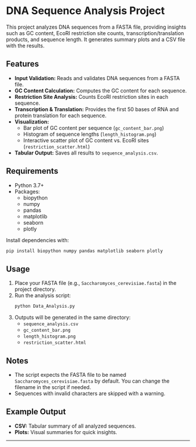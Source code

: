 # DNA Sequence Analysis Project

This project analyzes DNA sequences from a FASTA file, providing insights such as GC content, EcoRI restriction site counts, transcription/translation products, and sequence length. It generates summary plots and a CSV file with the results.

## Features
- **Input Validation:** Reads and validates DNA sequences from a FASTA file.
- **GC Content Calculation:** Computes the GC content for each sequence.
- **Restriction Site Analysis:** Counts EcoRI restriction sites in each sequence.
- **Transcription & Translation:** Provides the first 50 bases of RNA and protein translation for each sequence.
- **Visualization:**
  - Bar plot of GC content per sequence (`gc_content_bar.png`)
  - Histogram of sequence lengths (`length_histogram.png`)
  - Interactive scatter plot of GC content vs. EcoRI sites (`restriction_scatter.html`)
- **Tabular Output:** Saves all results to `sequence_analysis.csv`.

## Requirements
- Python 3.7+
- Packages:
  - biopython
  - numpy
  - pandas
  - matplotlib
  - seaborn
  - plotly

Install dependencies with:
```bash
pip install biopython numpy pandas matplotlib seaborn plotly
```

## Usage
1. Place your FASTA file (e.g., `Saccharomyces_cerevisiae.fasta`) in the project directory.
2. Run the analysis script:
   ```bash
   python Data_Analysis.py
   ```
3. Outputs will be generated in the same directory:
   - `sequence_analysis.csv`
   - `gc_content_bar.png`
   - `length_histogram.png`
   - `restriction_scatter.html`

## Notes
- The script expects the FASTA file to be named `Saccharomyces_cerevisiae.fasta` by default. You can change the filename in the script if needed.
- Sequences with invalid characters are skipped with a warning.

## Example Output
- **CSV:** Tabular summary of all analyzed sequences.
- **Plots:** Visual summaries for quick insights.

---
